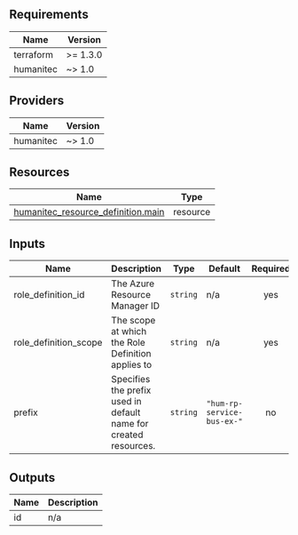 <!-- BEGIN_TF_DOCS -->
## Requirements

| Name | Version |
|------|---------|
| terraform | >= 1.3.0 |
| humanitec | ~> 1.0 |

## Providers

| Name | Version |
|------|---------|
| humanitec | ~> 1.0 |

## Resources

| Name | Type |
|------|------|
| [humanitec_resource_definition.main](https://registry.terraform.io/providers/humanitec/humanitec/latest/docs/resources/resource_definition) | resource |

## Inputs

| Name | Description | Type | Default | Required |
|------|-------------|------|---------|:--------:|
| role\_definition\_id | The Azure Resource Manager ID | `string` | n/a | yes |
| role\_definition\_scope | The scope at which the Role Definition applies to | `string` | n/a | yes |
| prefix | Specifies the prefix used in default name for created resources. | `string` | `"hum-rp-service-bus-ex-"` | no |

## Outputs

| Name | Description |
|------|-------------|
| id | n/a |
<!-- END_TF_DOCS -->